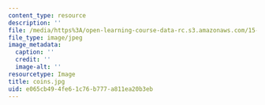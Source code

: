 ```yaml
---
content_type: resource
description: ''
file: /media/https%3A/open-learning-course-data-rc.s3.amazonaws.com/15-s08-fintech-shaping-the-financial-world-spring-2020/e065cb494fe61c76b777a811ea20b3eb_coins.jpg
file_type: image/jpeg
image_metadata:
  caption: ''
  credit: ''
  image-alt: ''
resourcetype: Image
title: coins.jpg
uid: e065cb49-4fe6-1c76-b777-a811ea20b3eb
---
```

